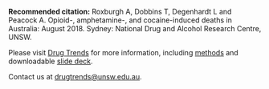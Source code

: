 **Recommended citation:** Roxburgh A, Dobbins T, Degenhardt L and Peacock A. Opioid-, amphetamine-, and cocaine-induced deaths in Australia: August 2018. Sydney: National Drug and Alcohol Research Centre, UNSW.

Please visit [Drug Trends](https://ndarc.med.unsw.edu.au/program/drug-trends) for more information, including [methods](https://ndarc.med.unsw.edu.au/program/drug-trends) and downloadable [slide deck](https://ndarc.med.unsw.edu.au/program/drug-trends).

Contact us at [drugtrends@unsw.edu.au](mailto:drugtrends@unsw.edu.au).